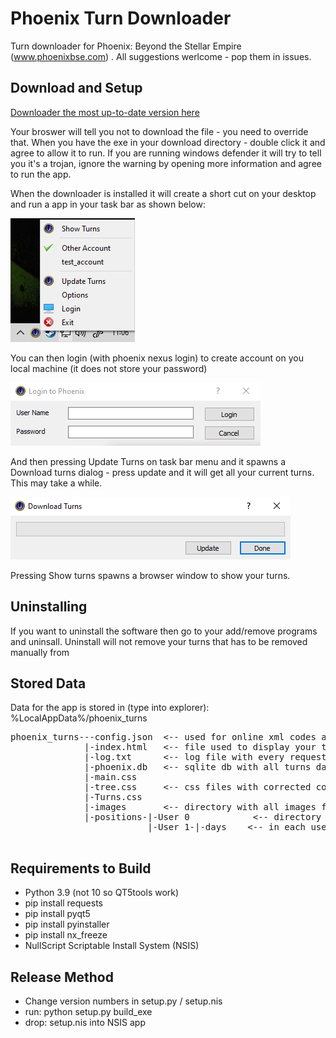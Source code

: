 <h1>Phoenix Turn Downloader</h1>

Turn downloader for Phoenix: Beyond the Stellar Empire (www.phoenixbse.com) . 
All suggestions werlcome - pop them in issues.

<h2>Download and Setup</h2>

[Downloader the most up-to-date version here](https://github.com/DrDarak/phoenix_turns/releases)

Your broswer will tell you not to download the file - you need to override that. 
When you have the exe in your download directory - double click it and agree to allow it to run. 
If you are running windows defender it will try to tell you it's a trojan, ignore the 
warning by opening more information and agree to run the app.

When the downloader is installed it will create a short cut on your desktop and run a app in your task bar as shown below:

![Task bar](doc/Taskbar.png)

You can then login (with phoenix nexus login) to create account on you local machine (it does not store your password)

![login](doc/login.png)

And then pressing Update Turns on task bar menu and it spawns a Download turns dialog - press update and it will get all your current turns. This may take a while.

![Download](doc/Download.png)

Pressing Show turns spawns a browser window to show your turns.

<h2>Uninstalling</h2>
If you want to uninstall the software then go to your add/remove programs and uninsall. Uninstall will not remove your turns that has to be removed manually from 

<h2>Stored Data</h2>
Data for the app is stored in (type into explorer): 
%LocalAppData%/phoenix_turns
<pre>
phoenix_turns---config.json  <-- used for online xml codes and other config
              |-index.html   <-- file used to display your turns
              |-log.txt      <-- log file with every request to www.phoenixbse.com
              |-phoenix.db   <-- sqlite db with all turns data stored
              |-main.css
              |-tree.css     <-- css files with corrected colours for current colour in use
              |-Turns.css
              |-images       <-- directory with all images for index.html
              |-positions-|-User 0            <-- directory of all users that have been llogged in
                          |-User 1-|-days    <-- in each user there is a directory for each day where turnser were downlaoded
 </pre>                         

<h2>Requirements to Build</h2>
<ul>
<li>Python 3.9 (not 10 so QT5tools work)
<li>pip install requests
<li>pip install pyqt5
<li>pip install pyinstaller
<li>pip install nx_freeze
<li>NullScript Scriptable Install System (NSIS)
</ul>

<h2>Release Method</h2>
<ul>
<li> Change version numbers in setup.py / setup.nis
<li> run: python setup.py build_exe
<li> drop: setup.nis into NSIS app
</ul>
 
